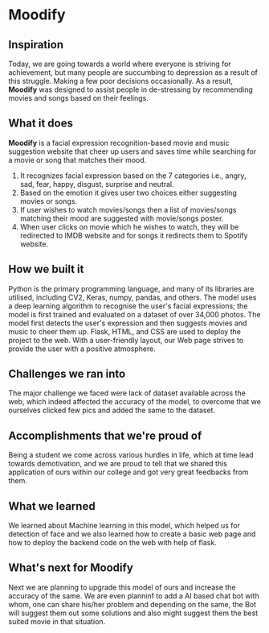 # Moodify
## Inspiration
Today, we are going towards a world where everyone is striving for achievement, but many people are succumbing to depression as a result of this struggle. Making a few poor decisions occasionally. As a result, **Moodify** was designed to assist people in de-stressing by recommending movies and songs based on their feelings.
## What it does
**Moodify** is a facial expression recognition-based movie and music suggestion website that cheer up users and saves time while searching for a movie or song that matches their mood.
1. It recognizes facial expression based on the 7 categories i.e., angry, sad, fear, happy, disgust, surprise and neutral.
2. Based on the emotion it gives user two choices  either suggesting movies or songs.
3. If user wishes to watch movies/songs then a list of movies/songs matching their mood are suggested with movie/songs poster.
4. When user clicks on movie which he wishes to watch, they will be redirected to IMDB website and for songs it redirects them to Spotify website.
## How we built it
Python is the primary programming language, and many of its libraries are utilised, including CV2, Keras, numpy, pandas, and others. The model uses a deep learning algorithm to recognise the user's facial expressions; the model is first trained and evaluated on a dataset of over 34,000 photos. The model first detects the user's expression and then suggests movies and music to cheer them up. Flask, HTML, and CSS are used to deploy the project to the web. With a user-friendly layout, our Web page strives to provide the user with a positive atmosphere.
## Challenges we ran into
The major challenge we faced were lack of dataset available across the web, which indeed affected the accuracy of the model, to overcome that we ourselves clicked few pics and added the same to the dataset. 
## Accomplishments that we're proud of
Being a student we come across various hurdles in life, which at time lead towards demotivation, and we are proud to tell that we shared this application of ours within our college and got very great feedbacks from them. 
## What we learned
We learned about Machine learning in this model, which helped us for detection of face and we also learned how to create a basic web page and how to deploy the backend code on the web with help of flask. 
## What's next for Moodify
Next we are planning to upgrade this model of ours and increase the accuracy of the same. We are even planninf to add a AI based chat bot with whom, one can share his/her problem and depending on the same, the Bot will suggest them out some solutions and also might suggest them the best suited movie in that situation. 
